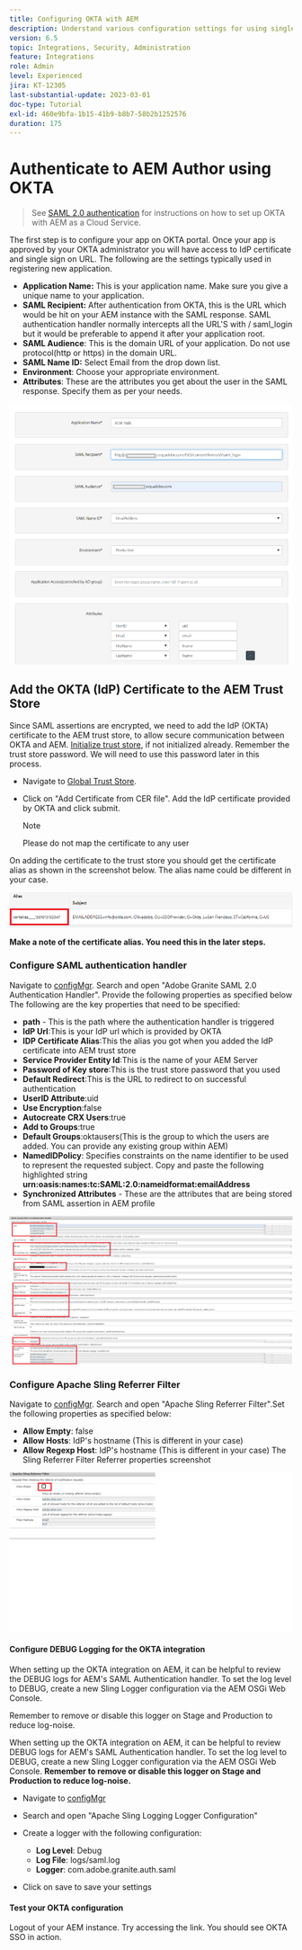 ```yaml
---
title: Configuring OKTA with AEM
description: Understand various configuration settings for using single sign-on using OKTA.
version: 6.5
topic: Integrations, Security, Administration
feature: Integrations
role: Admin
level: Experienced
jira: KT-12305
last-substantial-update: 2023-03-01
doc-type: Tutorial
exl-id: 460e9bfa-1b15-41b9-b8b7-58b2b1252576
duration: 175
---
```

# Authenticate to AEM Author using OKTA

> See [SAML 2.0 authentication](https://experienceleague.adobe.com/docs/experience-manager-learn/cloud-service/authentication/saml-2-0.html) for instructions on how to set up OKTA with AEM as a Cloud Service.

The first step is to configure your app on OKTA portal. Once your app is approved by your OKTA administrator you will have access to IdP certificate and single sign on URL. The following are the settings typically used in registering new application.

* **Application Name:** This is your application name. Make sure you give a unique name to your application.
* **SAML Recipient:** After authentication from OKTA, this is the URL which would be hit on your AEM instance with the SAML response. SAML authentication handler normally intercepts all the URL'S with / saml_login but it would be preferable to append it after your application root.
* **SAML Audience**: This is the domain URL of your application. Do not use protocol(http or https) in the domain URL.
* **SAML Name ID:** Select Email from the drop down list.
* **Environment**: Choose your appropriate environment.
* **Attributes**: These are the attributes you get about the user in the SAML response. Specify them as per your needs.


![okta-application](assets/okta-app-settings-blurred.PNG)


## Add the OKTA (IdP) Certificate to the AEM Trust Store

Since SAML assertions are encrypted, we need to add the IdP (OKTA) certificate to the AEM trust store, to allow secure communication between OKTA and AEM.
[Initialize trust store](http://localhost:4502/libs/granite/security/content/truststore.html), if not initialized already.
Remember the trust store password. We will need to use this password later in this process.

* Navigate to [Global Trust Store](http://localhost:4502/libs/granite/security/content/truststore.html).
* Click on "Add Certificate from CER file". Add the IdP certificate provided by OKTA and click submit.

  >[!NOTE]
  >
  >Please do not map the certificate to any user

On adding the certificate to the trust store you should get the certificate alias as shown in the screenshot below. The alias name could be different in your case.

![Certificate-alias](assets/cert-alias.PNG)

**Make a note of the certificate alias. You need this in the later steps.**

### Configure SAML authentication handler

Navigate to [configMgr](http://localhost:4502/system/console/configMgr).
Search and open "Adobe Granite SAML 2.0 Authentication Handler".
Provide the following properties as specified below
The following are the key properties that need to be specified:

* **path** - This is the path where the authentication handler is triggered
* **IdP Url**:This is your IdP url which is provided by OKTA
* **IDP Certificate Alias**:This the alias you got when you added the IdP certificate into AEM trust store
* **Service Provider Entity Id**:This is the name of your AEM Server
* **Password of Key store**:This is the trust store password that you used 
* **Default Redirect**:This is the URL to redirect to on successful authentication
* **UserID Attribute**:uid
* **Use Encryption**:false
* **Autocreate CRX Users**:true
* **Add to Groups**:true
* **Default Groups**:oktausers(This is the group to which the users are added. You can provide any existing group within AEM)
* **NamedIDPolicy**: Specifies constraints on the name identifier to be used to represent the requested subject. Copy and paste the following highlighted string **urn:oasis:names:tc:SAML:2.0:nameidformat:emailAddress**
* **Synchronized Attributes** - These are the attributes that are being stored from SAML assertion in AEM profile

![saml-authentication-handler](assets/saml-authentication-settings-blurred.PNG)

### Configure Apache Sling Referrer Filter

Navigate to [configMgr](http://localhost:4502/system/console/configMgr).
Search and open "Apache Sling Referrer Filter".Set the following properties as specified below:

* **Allow Empty**: false
* **Allow Hosts**: IdP's hostname (This is different in your case)
* **Allow Regexp Host**: IdP's hostname (This is different in your case)
The Sling Referrer Filter Referrer properties screenshot

![referrer-filter](assets/okta-referrer.png)

#### Configure DEBUG Logging for the OKTA integration

When setting up the OKTA integration on AEM, it can be helpful to review the DEBUG logs for AEM's SAML Authentication handler. To set the log level to DEBUG, create a new Sling Logger configuration via the AEM OSGi Web Console.

Remember to remove or disable this logger on Stage and Production to reduce log-noise.

When setting up the OKTA integration on AEM, it can be helpful to review DEBUG logs for AEM's SAML Authentication handler. To set the log level to DEBUG, create a new Sling Logger configuration via the AEM OSGi Web Console.
**Remember to remove or disable this logger on Stage and Production to reduce log-noise.**
* Navigate to [configMgr](http://localhost:4502/system/console/configMgr)

* Search and open "Apache Sling Logging Logger Configuration"
* Create a logger with the following configuration:
  * **Log Level**: Debug
  * **Log File**: logs/saml.log
  * **Logger**: com.adobe.granite.auth.saml
* Click on save to save your settings

#### Test your OKTA configuration

Logout of your AEM instance. Try accessing the link. You should see OKTA SSO in action.
